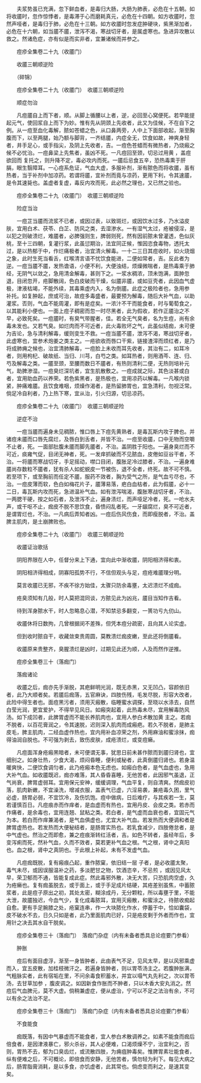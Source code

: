 <!-- { "loadSidebar": true } -->
　　夫浆势虽已充满，忽下鲜血者，是毒归大肠，大肠为肺表，必危在十五朝。如将收靥时，忽作惊悸者，是毒滞于心而磨耗真元，必危在十四朝。如方收靥时，忽然声哑者，是毒归于肺，必危在十三朝。如方收靥时忽发症肿硬块，紫黑渐加者，必危在十六朝，如当靥不靥，泄泻不渴，寒战切牙者，是属虚寒也。急进异攻散以救之。然诸危症，亦有似是而实非者，宜兼诸候而并参之。

　　痘疹全集卷二十九（收靥门）

　　收靥三朝顺逆险

　　（碎锦）

　　痘疹全集卷二十九（收靥门）　收靥三朝顺逆险

　　顺症勿治

　　凡痘靥自上而下者，顺。从脚上循腰以上者，逆，必回至心窝便死。若早能提起元气，使回浆自上而下为妙。惟有先从阴颈上先收者，此又为佳候，不在自下之例。从一痘至血化毒解，脓如苍蜡之色，从口鼻两旁，人中上下面部收起，渐至胸腹而下，以至两腿，始乃额与脚背，一齐结靥，内症全无，饮食如故，神爽身轻者，井手足心，或手指尖，及阴上先收者，吉。一痘色苍蜡而有微热者，乃烧瘢之候不必忧治。一痘鼻梁上先焦者，虽凶不死。一凡痘回至颈，切忌过用黄 ，盖痘欲回而 复托之，则升降不定，毒必攻内而死。一靥后忌食五辛，恐热毒熏于肝膈，眼生翳障耳。一心痘系危证，气血大虚，多服补剂，渐有脓色而将收靥，虽有热者，当于补剂中加凉药。若谓将靥，宜补剂而竟与凉药，更用下利，令其速靥，是令其速毙也。盖虚者复虚，毒反内攻而死，此必然之理也，又已然之验也。

　　痘疹全集卷二十九（收靥门）　收靥三朝顺逆险

　　险症当治

　　一痘芷当靥而流浆不已者，或因过表，以致斑烂，或因饮水过多，乃水溢皮肤，宜用白术、茯苓、白芷、防风之类，去湿渗水。一有湿气太过，疮被侵淫，是以犯之则破溃烂，难靥者，必脾强则生，脾弱则死，然有因前脓未曾灌透，色似灰桃，至十三四朝，复灌行浆，此虽愆期治，法宜同正候，惟因恣食毒物，透托太过，是以热郁于中，作烂痛极者，治宜清火解毒。一十二三日其痘收时，如火烧烟之象，此时生死当看舌，红喉清言语不忧饮食能进，二便如常者，吉。反此者为逆。一痘当靥不靥，发热谵语，小便不利，大便浊结，烦燥微喘者，是热毒乘于肺经，无阴气以敛之，急用清金解毒，甚则下之。一浆水稠浓，顶未饱满，面肿忽退，目闭忽开，疮脚散阔，色白皮破而干燥，似靥非靥，或如豆壳者，此因血气虚极，津液枯竭，不能外续，其毒乘虚内入，名为倒靥。此症之极险者也，急用参 补托。如复肿起，庶或可治，故痘多毒盛者，最要预为解毒，随后大补气血，以助灌浆。否则，气血不能周灌，即有是症矣。一浓汁不干而能食者，时与葡萄食之，以其能利小便也。一面上痘子稠密而忽一时尽黑者，此为假收，若作正靥治之不早，必致死矣。一痘靥时，有臭气带腥者，佳。若全无气臭者，名为生痘，尚有余毒未发也。又若气臭。如烂肉而不可近者，此火毒败坏之气，此虽似结痂，未可便为吉论，急与清利解毒，缓则变生不救。一痘当靥不靥，泄泻不渴，寒战切牙者，此虚寒也，宜参术炮姜之类主之。一疮欲收而唇口干紫，链接渣滓而烦红者，是乃将成肺痈之候也，治宜清肺解毒，一痘脸上未收而耳先收者，其治有二，如耳冷者，则用枸杞、破故纸、当归、川芎，白芍之类。如耳热者，则用酒芩、连、归、芍及解毒之类。一靥至颈，至腰而数日不靥者，有热则清利二便，无热则培补元气，助脾渗湿。一痘臭烂深坑者，宜生肌散敷之。一痘成就之际，其色淡甚或白者，宜用助血药以养荣。若色紫黑者，是热极也，宜用凉药以解毒。一凡喉内锁紧，肿痛难靥。且饮食难咽，烦燥作渴者，是热留肺胃也，宜急清利，勿视泛常。倘足冷自利者，乃上热下寒，宜从治，引火归源，切忌凉药。

　　痘疹全集卷二十九（收靥门）　收靥三朝顺逆险

　　逆症不治

　　一痘当靥而遍身未见稠脓，惟口唇上下痘先黄熟者，是毒瓦斯内攻于脾也。并诸痘未靥而口唇先腐烂，及唇白到舌者，并皆不治。一痘至收靥，口中无物而空嚼不止者，死。一面部肚腹未靥而脚先靥者，不治。盖阴胜于阳也。一遍身臭烂而不可近，痰雍气促，目闭无神者，死。一发痒抓破而不见脓血，皮倦如豆谷干者，不治。一将靥而寒战切牙，手足摇动，噤口目闭，腹胀足冷过膝者，不治。一遍身难靥尚存数粒不靥者，犹有杀人如蛇蜕皮一节被伤，退不全者，终死。故不可不慎。若至项下，或至胸前而任定不靥，服药不效者，胸为受气之所，是气血亏尽也，不治。一痘皮薄而软，色白如梅花片子，靥薄易落，疤白血枯者，此为假靥，必十一二日，毒瓦斯内攻而死，急进温补气血。如有泄泻喘渴，腹胀寒战切牙者，不治。一两腮干硬，按之如石者，及泄泻不止，遍身渍烂，而声哑足冷者，死。一呛水夫声，或干呕不止，痂皮不脱不思饮食，昏愦闷乱者死。一牙龈腐烂，臭不可近者，是谓胃烂也，不治。一凡病后弄知者凶。一痘后伤风伤食，而即瘦脱者，不治。盖脾主肌肉，是土崩脾败也。

　　痘疹全集卷二十九（收靥门）　收靥三朝顺逆险

　　收靥证治歌括

　　阴阳界限在人中，任督分来上下通，宜向此中渐收靥，阴阳相济得和衷。

　　阴阳相济得相成，阴寡阳孤势不行，不信但观头与足，痘疮难靥理分明。

　　莫言收靥已无邪，不疾不徐方始佳，太骤只防余毒壅，太迟溃烂不成痂。

　　疮臭须知有几般，时人莫把混同谈，方脓见此为凶兆，靥目当知作吉看。

　　待到浑身脓水干，时人忽略息心潜，不知禁忌多翻变，一篑功亏九仞山。

　　收靥休将日数拘，几曾根据闵不差殊，但凭本痘分疏密，且向其人论实虚。

　　但到收时脓自干，收藏敛束贵周圆，莫教溃烂痂皮嫩，至此还将倒靥看。

　　收靥原来贵整齐，臭腥溃烂是凶时，过期见此还为顺，人及而然作逆推。

　　痘疹全集卷三十（落痂门）

　　落痂诸论

　　收靥之后，痂亦先手渐脱，其疤鲜明光润，既无赤黑，又无凹凸，容颜依旧者，此乃大顺者矣。若靥后痂落，五官麻诀，四肢伤残，毛发尽脱，形容大改者，此险中得生者也。面痘黑污者，须用灭瘢散，临睡蜜水调搽，至晓以水涤去，自然白莹光润，更宜爱护，不得早见风日。如瘢突起着，此热毒未尽，宜用解毒防风汤。如下成凹者，此脾胃虚而不能长养肌肉也，宜用人参白术散加黄 主之。若痂不脱者，以百花膏润之，令其速脱，迟则深入肌肉而成瘢疤。若久不脱者，是肺主皮毛，脾主肌肉，二经血虚作热也，宜内用补血凉荣之剂，外用麻油和蜜涂抹，痂得油润自脱也。不可强为剥去，致伤皮肤，成疮溃烂，或变痘癞。

　　凡痘面浑身疮瘢黑暗者，未可便谓无事，犹思日前未甚作脓而到靥归肾也，宜细别之。如身壮热，少食大渴，烦闷昏睡，便利或秘者，此真倒靥归肾也。若身温暖爽快，二便饮食调匀者，此乃疮瘢本色无虑也。如瘢白色者，是气血虚也，急用大补气血。如收靥既迟，痂亦难落，其人昏昏喜睡，无他苦者，此因邪气虽退，正气尚衰，脾胃虚弱耳。宜用保元安神，缓缓调理，气血平复，则自清爽。然痂皮初落，肌肉新嫩，不宜澡洗，增减衣服，盖表气已虚，六淫易袭，兼疮毒久困，里气必虚，肠胃必弱，不宜饮冷，及伤饥饱。痘中做病，日后难疗，与其疾若一生，莫若谨慎百日。凡痘痕赤而作痒者，是血虚而有热也，宜用丹皮、会皮之类。若赤而作痛者，是余毒也，宜用连翘、鼠粘之类。若白者，是气虚而血衰也者，宜固元气为本。若白而作痒兼渴者，是气血俱虚也，尤宜大补气血。若发热而大便调和者是脾胃虚热也。若发热而大便秘结者，是肠胃实热也。若乳食减少，四肢倦怠者，是中气虚也。然治之而即愈，兼之痘痕渐转红活者，吉。如色不转者，虽经年后，多变泻痢而死，然补气血，久而不效者，莫若更补气血之根。气之根，肾中之真阳也。血之根，肾中之真阴也。于此根上补起，未有不发虚气血。

　　凡痘痂既脱，复有瘢痕凸起，重作脓窠，依旧结一层 子者，是必收靥太聚，毒气未尽，或因误服温补之药，多淡肥甘之物，饮酒恣辛，不忌煎 ，或因见风太早，荣卫郁而不通，皆能复成此症。然此毒邪外散，决无大苦，只恐肌肉空虚，久为疮癞也。复有痂虽脱去，或于面上，或于手足成片结硬，其疮差别虽焦，中蓄脓浆者，此是痘子原出之初，其处太密，糊涂成丹，无分颗粒，所以毒壅于里，不能大泄，故靥独迟，今血气少，复化成毒脓耳，宜用灭瘢散，和蜜涂之，待脓收痴起自愈。更有手足腕膝之处，疮窠连串，作一大块脓化作水，停蓄于中，恰如囊袋，皮不破水不去，日久只如是者，此乃里面肌肉已好，只是疮皮剩于外者而作也，宜用针之决去其水自干脱矣。

　　痘疹全集卷三十（落痂门）　落痂门杂症（内有未备者悉具总论痘要门参看）

　　肿胀

　　痘后有面目虚浮，渐至一身皆肿者，此由表气不足，见风太早，是以风邪乘虚而入，宜五皮散，加桂枝微汗之。若遍身皆肿者，则以胃苓汤主之。若腹肿胀满，气粗脉实者，此有宿垢在里，不问余毒食积蓄水，并宜以塌气丸先利之，次以胃苓汤，去甘草加参 ，腹皮调之。如因新食作胀而不肿者，只以木香大安丸消之。然痘后气血脾元，莫不大虚。倘稍兼虚症，便从虚治，宁可以不足之法治有余，不可以有余之法治不足。

　　痘疹全集卷三十（落痂门）　落痂门杂症（内有未备者悉具总论痘要门参看）

　　不食能食

　　痂既落，有因中气暴虚而不能食者，宜人参白术散调养之。如素不能食而痂后倍食者，是因津液暴亡，邪火杀谷，其人必便难，口渴烦燥不宁，治宜利之，否则，胃热不去，郁为口臭齿烂，或流散四肢，为痈疽肿毒矣。惟脾胃素壮能食者，纵有便难之后，不可概论，即倍食而安静，无他苦者，慎勿轻为利下。每见大病之后，肠胃脂膏消耗，是以多食，亦饥虚者，此其常也。倘虑变而利之，是速其变矣。

